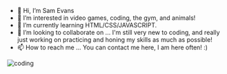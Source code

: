 - 👋 Hi, I’m Sam Evans
- 👀 I’m interested in video games, coding, the gym, and animals!
- 🌱 I’m currently learning HTML/CSS/JAVASCRIPT. 
- 💞️ I’m looking to collaborate on ... I'm still very new to coding, and really just working on practicing and honing my skills as much as possible!
- 📫 How to reach me ... You can contact me here, I am here often! :)

![coding](https://github.com/saevans86/saevans86/assets/130856120/e70e6f12-1e27-4aab-956c-168c3cf31d18)



<!---
saevans86/saevans86 is a ✨ special ✨ repository because its `README.md` (this file) appears on your GitHub profile.
You can click the Preview link to take a look at your changes.
--->
